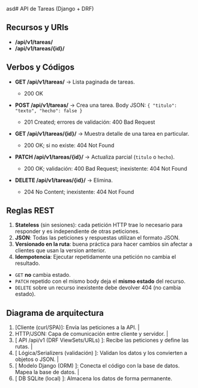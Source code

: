 asd# API de Tareas (Django + DRF)

## Recursos y URIs

- **/api/v1/tareas/**  
- **/api/v1/tareas/{id}/**

## Verbos y Códigos

- **GET /api/v1/tareas/** → Lista paginada de tareas.  
  - 200 OK

- **POST /api/v1/tareas/** → Crea una tarea. Body JSON: `{ "titulo": "texto", "hecho": false }`  
  - 201 Created; errores de validación: 400 Bad Request

- **GET /api/v1/tareas/{id}/** → Muestra detalle de una tarea en particular.  
  - 200 OK; si no existe: 404 Not Found

- **PATCH /api/v1/tareas/{id}/** → Actualiza parcial (`titulo` o `hecho`).  
  - 200 OK; validación: 400 Bad Request; inexistente: 404 Not Found

- **DELETE /api/v1/tareas/{id}/** → Elimina.  
  - 204 No Content; inexistente: 404 Not Found


## Reglas REST
1. **Stateless** (sin sesiones): cada petición HTTP trae lo necesario para responder y es independiente de otras peticiones.
2. **JSON**: Todas las peticiones y respuestas utilizan el formato JSON.
3. **Versionado en la ruta**: buena práctica para hacer cambios sin afectar a clientes que usan la version anterior.
4. **Idempotencia**: Ejecutar repetidamente una petición no cambia el resultado.
  - `GET` **no** cambia estado.  
  - `PATCH` repetido con el mismo body deja el **mismo estado** del recurso.  
  - `DELETE` sobre un recurso inexistente debe devolver 404 (no cambia estado).


## Diagrama de arquitectura

1. [Cliente (curl/SPA)]: Envía las peticiones a la API.
 |
2. HTTP/JSON: Capa de comunicación entre cliente y servidor.
 |
3. [ API /api/v1 (DRF ViewSets/URLs) ]: Recibe las peticiones y define las rutas.
 |
4. [ Lógica/Serializers (validación) ]: Validan los datos y los convierten a objetos o JSON.
 |
5. [ Modelo Django (ORM) ]: Conecta el código con la base de datos. Mapea la base de datos.
 |
6. [ DB SQLite (local) ]: Almacena los datos de forma permanente.

